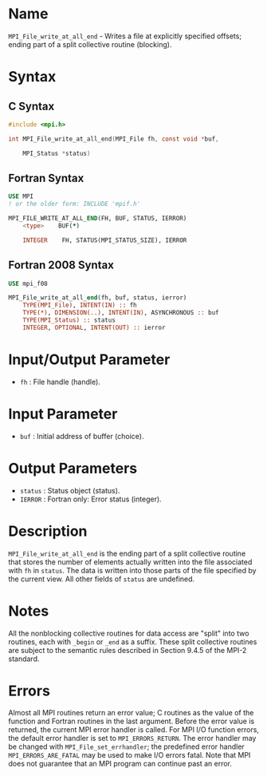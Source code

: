 # Name

`MPI_File_write_at_all_end` - Writes a file at explicitly specified
offsets; ending part of a split collective routine (blocking).

# Syntax

## C Syntax

```c
#include <mpi.h>

int MPI_File_write_at_all_end(MPI_File fh, const void *buf,

    MPI_Status *status)
```

## Fortran Syntax

```fortran
USE MPI
! or the older form: INCLUDE 'mpif.h'

MPI_FILE_WRITE_AT_ALL_END(FH, BUF, STATUS, IERROR)
    <type>    BUF(*)

    INTEGER    FH, STATUS(MPI_STATUS_SIZE), IERROR
```

## Fortran 2008 Syntax

```fortran
USE mpi_f08

MPI_File_write_at_all_end(fh, buf, status, ierror)
    TYPE(MPI_File), INTENT(IN) :: fh
    TYPE(*), DIMENSION(..), INTENT(IN), ASYNCHRONOUS :: buf
    TYPE(MPI_Status) :: status
    INTEGER, OPTIONAL, INTENT(OUT) :: ierror
```


# Input/Output Parameter

* `fh` : File handle (handle).

# Input Parameter

* `buf` : Initial address of buffer (choice).

# Output Parameters

* `status` : Status object (status).
* `IERROR` : Fortran only: Error status (integer).

# Description

`MPI_File_write_at_all_end` is the ending part of a split collective
routine that stores the number of elements actually written into the
file associated with `fh` in `status`. The data is written into those
parts of the file specified by the current view. All other fields of
`status` are undefined.

# Notes

All the nonblocking collective routines for data access are "split"
into two routines, each with `_begin` or `_end` as a suffix. These split
collective routines are subject to the semantic rules described in
Section 9.4.5 of the MPI-2 standard.

# Errors

Almost all MPI routines return an error value; C routines as the value
of the function and Fortran routines in the last argument.
Before the error value is returned, the current MPI error handler is
called. For MPI I/O function errors, the default error handler is set to
`MPI_ERRORS_RETURN`. The error handler may be changed with
`MPI_File_set_errhandler`; the predefined error handler
`MPI_ERRORS_ARE_FATAL` may be used to make I/O errors fatal. Note that MPI
does not guarantee that an MPI program can continue past an error.
